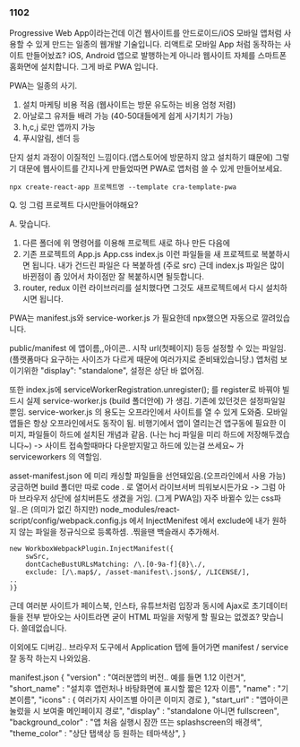 ### 1102

Progressive Web App이라는건데 이건 웹사이트를 안드로이드/iOS 모바일 앱처럼 사용할 수 있게 만드는 일종의 웹개발 기술입니다. 리액트로 모바일 App 처럼 동작하는 사이트 만들어놨죠? iOS, Android 앱으로 발행하는게 아니라 웹사이트 자체를 스마트폰 홈화면에 설치합니다. 그게 바로 PWA 입니다.

PWA는 일종의 사기.

1. 설치 마케팅 비용 적음 (웹사이트는 방문 유도하는 비용 엄청 저렴)
2. 아날로그 유저들 배려 가능 (40-50대들에게 쉽게 사기치기 가능)
3. h,c,j 로만 앱까지 가능
4. 푸시알림, 센더 등

단지 설치 과정이 이질적인 느낌이다.(앱스토어에 방문하지 않고 설치하기 떄문에)
그렇기 대문에 웹사이트를 간지나게 만들었따면 PWA로 앱처럼 쓸 수 있게 만들어보세요.

`npx create-react-app 프로젝트명 --template cra-template-pwa`

Q. 잉 그럼 프로젝트 다시만들어야해요?

A. 맞습니다.

1. 다른 폴더에 위 명령어를 이용해 프로젝트 새로 하나 만든 다음에
2. 기존 프로젝트의 App.js App.css index.js 이런 파일들을 새 프로젝트로 복붙하시면 됩니다. 내가 건드린 파일은 다 복붙하셈 (주로 src) 근데 index.js 파일은 많이 바뀐점이 좀 있어서 차이점만 잘 복붙하시면 될듯합니다.
3. router, redux 이런 라이브러리를 설치했다면 그것도 새프로젝트에서 다시 설치하시면 됩니다.

PWA는 manifest.js와 service-worker.js 가 필요한데 npx했으면 자동으로 깔려있습니다.

public/manifest 에 앱이름,,아이콘.. 시작 url(첫페이지) 등등 설정할 수 있는 파일임. (플랫폼마다 요구하는 사이즈가 다르게 때문에 여러가지로 준비돼있습니당.)
앱처럼 보이기위한
"display": "standalone", 설정은 상단 바 없어짐.

또한
index.js에 serviceWorkerRegistration.unregister(); 를 register로 바꿔야 빌드시 실제 service-worker.js (build 폴더안에) 가 생김. 기존에 있던것은 설정파일일 뿐임. service-worker.js 의 용도는 오프라인에서 사이트를 열 수 있게 도와줌. 모바일 앱들은 항상 오프라인에서도 동작이 됨. 비행기에서 앱이 열리는건 앱구동에 필요한 이미지, 파일들이 하드에 설치된 개념과 같음. (나는 hcj 파일을 미리 하드에 저장해두겠습니다~) -> 사이트 접속할때마다 다운받지말고 하드에 있는걸 쓰세요~ 가 serviceworkers 의 역할임.

asset-manifest.json 에 미리 캐싱할 파일들을 선언돼있음.(오프라인에서 사용 가능) 궁금하면 build 폴더만 따로 code . 로 열어서 라이브서버 띄워보시든가요 -> 그럼 아마 브라우저 상단에 설치버튼도 생겼을 거임. (그게 PWA임) 자주 바뀔수 있는 css파일..은 (의미가 없긴 하지만) node_modules/react-script/config/webpack.config.js 에서 InjectMenifest 에서 exclude에 내가 원하지 않는 파일을 정규식으로 등록하셈. .찎을땐 백슬래시 추가해서.

```
new WorkboxWebpackPlugin.InjectManifest({
    swSrc,
    dontCacheBustURLsMatching: /\.[0-9a-f]{8}\./,
    exclude: [/\.map$/, /asset-manifest\.json$/, /LICENSE/],
..
)}
```

근데 여러분 사이트가 페이스북, 인스타, 유튜브처럼 입장과 동시에 Ajax로 초기데이터들을 전부 받아오는 사이트라면 굳이 HTML 파일을 저렇게 할 필요는 없겠죠? 맞습니다. 쓸데없습니다.

이외에도 디버깅..
브라우저 도구에서 Application 탭에 들어가면 manifest / service 잘 동작 하는지 나와있음.

manifest.json
{
"version" : "여러분앱의 버전.. 예를 들면 1.12 이런거",
"short_name" : "설치후 앱런처나 바탕화면에 표시할 짧은 12자 이름",
"name" : "기본이름",
"icons" : { 여러가지 사이즈별 아이콘 이미지 경로 },
"start_url" : "앱아이콘 눌렀을 시 보여줄 메인페이지 경로",
"display" : "standalone 아니면 fullscreen",
"background_color" : "앱 처음 실행시 잠깐 뜨는 splashscreen의 배경색",
"theme_color" : "상단 탭색상 등 원하는 테마색상",
}
